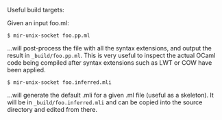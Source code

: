 Useful build targets:

Given an input foo.ml:

    $ mir-unix-socket foo.pp.ml

...will post-process the file with all the syntax extensions, and output the result in `_build/foo.pp.ml`. This is very useful to inspect the actual OCaml code being compiled after syntax extensions such as LWT or COW have been applied.

    $ mir-unix-socket foo.inferred.mli

...will generate the default .mli for a given .ml file (useful as a skeleton). It will be in `_build/foo.inferred.mli` and can be copied into the source directory and edited from there.
